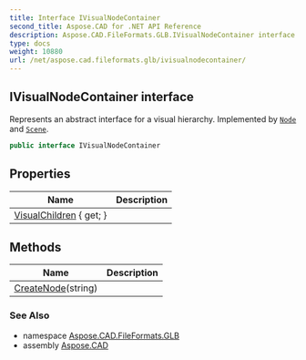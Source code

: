 ```yaml
---
title: Interface IVisualNodeContainer
second_title: Aspose.CAD for .NET API Reference
description: Aspose.CAD.FileFormats.GLB.IVisualNodeContainer interface. Represents an abstract interface for a visual hierarchy. Implemented by Node and Scene
type: docs
weight: 10880
url: /net/aspose.cad.fileformats.glb/ivisualnodecontainer/
---
```

## IVisualNodeContainer interface

Represents an abstract interface for a visual hierarchy. Implemented by [`Node`](../node/) and [`Scene`](../scene/).

```csharp
public interface IVisualNodeContainer
```

## Properties

| Name | Description |
| --- | --- |
| [VisualChildren](../../aspose.cad.fileformats.glb/ivisualnodecontainer/visualchildren/) { get; } |  |

## Methods

| Name | Description |
| --- | --- |
| [CreateNode](../../aspose.cad.fileformats.glb/ivisualnodecontainer/createnode/)(string) |  |

### See Also

* namespace [Aspose.CAD.FileFormats.GLB](../../aspose.cad.fileformats.glb/)
* assembly [Aspose.CAD](../../)


